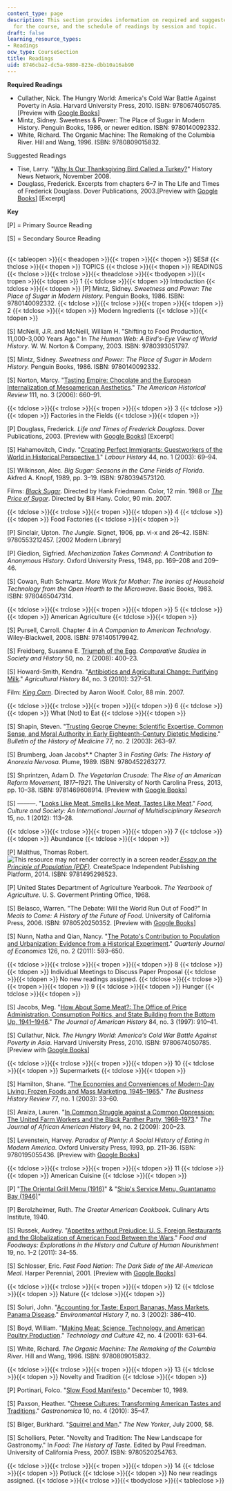 ```yaml
---
content_type: page
description: This section provides information on required and suggested readings
  for the course, and the schedule of readings by session and topic.
draft: false
learning_resource_types:
- Readings
ocw_type: CourseSection
title: Readings
uid: 8746cba2-dc5a-9880-823e-dbb10a16ab90
---
```

**Required Readings**

- Cullather, Nick. The Hungry World: America's Cold War Battle Against Poverty in Asia. Harvard University Press, 2010. ISBN: 9780674050785. \[Preview with [Google Books](https://books.google.com/books?id=DLN_7aPsiiMC&pg=PAfrontcover&hl=en#v=onepage&q&f=false)\]
- Mintz, Sidney. Sweetness & Power: The Place of Sugar in Modern History. Penguin Books, 1986, or newer edition. ISBN: 9780140092332.
- White, Richard. The Organic Machine: The Remaking of the Columbia River. Hill and Wang, 1996. ISBN: 9780809015832.

Suggested Readings

- Tise, Larry. "[Why Is Our Thanksgiving Bird Called a Turkey?](http://historynewsnetwork.org/article/57346)" History News Network, November 2008.
- Douglass, Frederick. Excerpts from chapters 6–7 in The Life and Times of Frederick Douglass. Dover Publications, 2003.\[Preview with [Google Books](https://books.google.com/books?id=XlYPAwAAQBAJ&pg=PAfrontcover#v=onepage&q&f=false)\] \[Excerpt\]

**Key**

\[P\] = Primary Source Reading

\[S\] = Secondary Source Reading   
 

{{< tableopen >}}{{< theadopen >}}{{< tropen >}}{{< thopen >}}
SES#
{{< thclose >}}{{< thopen >}}
TOPICS
{{< thclose >}}{{< thopen >}}
READINGS
{{< thclose >}}{{< trclose >}}{{< theadclose >}}{{< tbodyopen >}}{{< tropen >}}{{< tdopen >}}
1
{{< tdclose >}}{{< tdopen >}}
Introduction
{{< tdclose >}}{{< tdopen >}}
\[P\] Mintz, Sidney. *Sweetness and Power: The Place of Sugar in Modern History.* Penguin Books, 1986. ISBN: 9780140092332.
{{< tdclose >}}{{< trclose >}}{{< tropen >}}{{< tdopen >}}
2
{{< tdclose >}}{{< tdopen >}}
Modern Ingredients
{{< tdclose >}}{{< tdopen >}}

\[S\] McNeill, J.R. and McNeill, William H. "Shifting to Food Production, 11,000–3,000 Years Ago." In *The Human Web: A Bird's-Eye View of World History*. W. W. Norton & Company, 2003. ISBN: 9780393051797.

\[S\] Mintz, Sidney. *Sweetness and Power: The Place of Sugar in Modern History.* Penguin Books, 1986. ISBN: 9780140092332.

\[S\] Norton, Marcy. "[Tasting Empire: Chocolate and the European Internalization of Mesoamerican Aesthetics](http://dx.doi.org/10.1086/ahr.111.3.660)." *The American Historical Review* 111, no. 3 (2006): 660–91.

{{< tdclose >}}{{< trclose >}}{{< tropen >}}{{< tdopen >}}
3
{{< tdclose >}}{{< tdopen >}}
Factories in the Fields
{{< tdclose >}}{{< tdopen >}}

\[P\] Douglass, Frederick. *Life and Times of Frederick Douglass*. Dover Publications, 2003. \[Preview with [Google Books](http://books.google.com/books?id=XlYPAwAAQBAJ&pg=PAfrontcover)\] \[Excerpt\]

\[S\] Hahamovitch, Cindy. "[Creating Perfect Immigrants: Guestworkers of the World in Historical Perspective 1](http://dx.doi.org/10.1080/0023656032000057010)." *Labour History* 44, no. 1 (2003): 69–94.

\[S\] Wilkinson, Alec. *Big Sugar: Seasons in the Cane Fields of Florida*. Akfred A. Knopf, 1989, pp. 3–19. ISBN: 9780394573120.

Films: [*Black Sugar*](http://www.imdb.com/title/tt0237041/). Directed by Hank Friedmann. Color, 12 min. 1988 or [*The Price of Sugar*](http://www.imdb.com/title/tt1045874/). Directed by Bill Hany. Color, 90 min. 2007.

{{< tdclose >}}{{< trclose >}}{{< tropen >}}{{< tdopen >}}
4
{{< tdclose >}}{{< tdopen >}}
Food Factories
{{< tdclose >}}{{< tdopen >}}

\[P\] Sinclair, Upton. *The Jungle*. Signet, 1906, pp. vi-x and 26–42. ISBN: 9780553212457. \[2002 Modern Library\]

\[P\] Giedion, Sigfried. *Mechanization Takes Command: A Contribution to Anonymous History*. Oxford University Press, 1948, pp. 169–208 and 209–46.

\[S\] Cowan, Ruth Schwartz. *More Work for Mother: The Ironies of Household Technology from the Open Hearth to the Microwave*. Basic Books, 1983. ISBN: 9780465047314.

{{< tdclose >}}{{< trclose >}}{{< tropen >}}{{< tdopen >}}
5
{{< tdclose >}}{{< tdopen >}}
American Agriculture
{{< tdclose >}}{{< tdopen >}}

\[S\] Pursell, Carroll. Chapter 4 in *A Companion to American Technology*. Wiley-Blackwell, 2008. ISBN: 9781405179942.

\[S\] Freidberg, Susanne E. [Triumph of the Egg](http://dx.doi.org/10.1017/S0010417508000182). *Comparative Studies in Society and History* 50, no. 2 (2008): 400–23.

\[S\] Howard-Smith, Kendra. "[Antibiotics and Agricultural Change: Purifying Milk](http://www.jstor.org/stable/27868996)." *Agricultural History* 84, no. 3 (2010): 327–51.

Film: [*King Corn*](http://www.imdb.com/title/tt1112115/). Directed by Aaron Woolf. Color, 88 min. 2007.

{{< tdclose >}}{{< trclose >}}{{< tropen >}}{{< tdopen >}}
6
{{< tdclose >}}{{< tdopen >}}
What (Not) to Eat
{{< tdclose >}}{{< tdopen >}}

\[S\] Shapin, Steven. "[Trusting George Cheyne: Scientific Expertise, Common Sense, and Moral Authority in Early Eighteenth-Century Dietetic Medicine](http://dx.doi.org/10.1353/bhm.2003.0091)." *Bulletin of the History of Medicine* 77, no. 2 (2003): 263–97.

\[S\] Brumberg, Joan Jacobs*.* Chapter 3 in *Fasting Girls: The History of Anorexia Nervosa*. Plume, 1989. ISBN: 9780452263277.

\[S\] Shprintzen, Adam D. *The Vegetarian Crusade: The Rise of an American Reform Movement, 1817–1921*. The University of North Carolina Press, 2013, pp. 10–38. ISBN: 9781469608914. \[Preview with [Google Books](http://books.google.com/books?id=xdB5AAAAQBAJ&pg=PAfrontcover)\]

\[S\] ———. "[Looks Like Meat, Smells Like Meat, Tastes Like Meat](http://dx.doi.org/10.2752/175174412XI3190510222066)." *Food, Culture and Society: An International Journal of Multidisciplinary Research* 15, no. 1 (2012): 113–28.

{{< tdclose >}}{{< trclose >}}{{< tropen >}}{{< tdopen >}}
7
{{< tdclose >}}{{< tdopen >}}
Abundance
{{< tdclose >}}{{< tdopen >}}

\[P\] Malthus, Thomas Robert. ![This resource may not render correctly in a screen reader.](https://old.ocw.mit.edu/images/inacessible.gif)[*Essay on the Principle of Population (PDF)*](http://www.esp.org/books/malthus/population/malthus.pdf). CreateSpace Independent Publishing Platform, 2014. ISBN: 9781495298523.

\[P\] United States Department of Agriculture Yearbook. *The Yearbook of Agriculture*. U. S. Goverment Printing Office, 1968.

\[S\] Belasco, Warren. "The Debate: Will the World Run Out of Food?" In *Meals to Come: A History of the Future of Food*. University of California Press, 2006. ISBN: 9780520250352. \[Preview with [Google Books](http://books.google.com/books?id=fL0HvQ-HcxYC&pg=PA20=onepage)\]

\[S\] Nunn, Natha and Qian, Nancy. "[The Potato's Contribution to Population and Urbanization: Evidence from a Historical Experiment](http://dx.doi.org/10.1093/qje/qjr009)." *Quarterly Journal of Economics* 126, no. 2 (2011): 593–650.

{{< tdclose >}}{{< trclose >}}{{< tropen >}}{{< tdopen >}}
8
{{< tdclose >}}{{< tdopen >}}
Individual Meetings to Discuss Paper Proposal
{{< tdclose >}}{{< tdopen >}}
No new readings assigned.
{{< tdclose >}}{{< trclose >}}{{< tropen >}}{{< tdopen >}}
9
{{< tdclose >}}{{< tdopen >}}
Hunger
{{< tdclose >}}{{< tdopen >}}

\[S\] Jacobs, Meg. "[How About Some Meat?: The Office of Price Administration, Consumption Politics, and State Building from the Bottom Up, 1941–1946](http://www.jstor.org/stable/2953088)." *The Journal of American History* 84, no. 3 (1997): 910–41.

\[S\] Cullathur, Nick. *The Hungry World: America's Cold War Battle Against Poverty in Asia*. Harvard University Press, 2010. ISBN: 9780674050785. \[Preview with [Google Books](http://books.google.com/books?id=DLN_7aPsiiMC&pg=PAfrontcover)\]

{{< tdclose >}}{{< trclose >}}{{< tropen >}}{{< tdopen >}}
10
{{< tdclose >}}{{< tdopen >}}
Supermarkets
{{< tdclose >}}{{< tdopen >}}

\[S\] Hamilton, Shane. "[The Economies and Conveniences of Modern-Day Living: Frozen Foods and Mass Marketing, 1945–1965](http://dx.doi.org/10.2307/30041100)." *The Business History Review* 77, no. 1 (2003): 33–60.

\[S\] Araiza, Lauren. "[In Common Struggle against a Common Oppression: The United Farm Workers and the Black Panther Party, 1968–1973](http://www.jstor.org/stable/25610076)." *The Journal of African American History* 94, no. 2 (2009): 200–23.

\[S\] Levenstein, Harvey. *Paradox of Plenty: A Social History of Eating in Modern America*. Oxford University Press, 1993, pp. 211–36. ISBN: 9780195055436. \[Preview with [Google Books](http://books.google.com/books?id=9zd3-Wl5S6QC&pg=PA211=onepage)\]

{{< tdclose >}}{{< trclose >}}{{< tropen >}}{{< tdopen >}}
11
{{< tdclose >}}{{< tdopen >}}
American Cuisine
{{< tdclose >}}{{< tdopen >}}

\[P\] "[The Oriental Grill Menu (1916)](http://memory.loc.gov/cgi-bin/query/h?ammem/cic:@field(NUMBER+@lit(chs1228)))" & "[Ship's Service Menu, Guantanamo Bay (1946)](http://www-personal.umich.edu/~buzznau/menu.html)"

\[P\] Berolzheimer, Ruth. *The Greater American Cookbook*. Culinary Arts Institute, 1940.

\[S\] Russek, Audrey. "[Appetites without Prejudice: U. S. Foreign Restaurants and the Globalization of American Food Between the Wars](http://dx.doi.org/10.1080/07409710.2011.544170)." *Food and Foodways: Explorations in the History and Culture of Human Nourishment* 19, no. 1–2 (2011): 34–55.

\[S\] Schlosser, Eric. *Fast Food Nation: The Dark Side of the All-American Meal*. Harper Perennial, 2001. \[Preview with [Google Books](http://books.google.com/books?id=yNFN1OpnkBkC&pg=PAfrontcover)\]

{{< tdclose >}}{{< trclose >}}{{< tropen >}}{{< tdopen >}}
12
{{< tdclose >}}{{< tdopen >}}
Nature
{{< tdclose >}}{{< tdopen >}}

\[S\] Soluri, John. "[Accounting for Taste: Export Bananas, Mass Markets, Panama Disease](http://www.jstor.org/stable/3985915)." *Environmental History* 7, no. 3 (2002): 386–410.

\[S\] Boyd, William. "[Making Meat: Science, Technology, and American Poultry Production](http://www.jstor.org/stable/25147798)." *Technology and Culture* 42, no. 4 (2001): 631–64.

\[S\] White, Richard. *The Organic Machine: The Remaking of the Columbia River*. Hill and Wang, 1996. ISBN: 9780809015832.

{{< tdclose >}}{{< trclose >}}{{< tropen >}}{{< tdopen >}}
13
{{< tdclose >}}{{< tdopen >}}
Novelty and Tradition
{{< tdclose >}}{{< tdopen >}}

\[P\] Portinari, Folco. "[Slow Food Manifesto](https://www.slowfoodusa.org/manifesto)." December 10, 1989.

\[S\] Paxson, Heather. "[Cheese Cultures: Transforming American Tastes and Traditions](http://www.ncbi.nlm.nih.gov/pubmed/21568042)." *Gastronomica* 10, no. 4 (2010): 35–47.

\[S\] Bilger, Burkhard. "[Squirrel and Man](http://www.newyorker.com/magazine/2000/07/17/squirrel-and-man)." *The New Yorker*, July 2000, 58.

\[S\] Scholliers, Peter. "Novelty and Tradition: The New Landscape for Gastronomy." In *Food: The History of Taste*. Edited by Paul Freedman. University of California Press, 2007. ISBN: 9780520254763.

{{< tdclose >}}{{< trclose >}}{{< tropen >}}{{< tdopen >}}
14
{{< tdclose >}}{{< tdopen >}}
Potluck
{{< tdclose >}}{{< tdopen >}}
No new readings assigned.
{{< tdclose >}}{{< trclose >}}{{< tbodyclose >}}{{< tableclose >}}